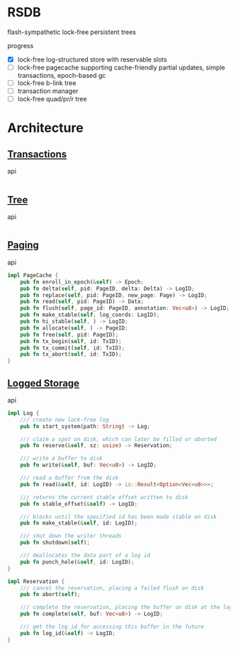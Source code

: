 # RSDB

flash-sympathetic lock-free persistent trees

progress

- [x] lock-free log-structured store with reservable slots
- [ ] lock-free pagecache supporting cache-friendly partial updates, simple transactions, epoch-based gc
- [ ] lock-free b-link tree
- [ ] transaction manager
- [ ] lock-free quad/pr/r tree

# Architecture

## [Transactions](src/tx.rs)

api

```rust
```

## [Tree](src/tree.rs)

api

```rust
```

## [Paging](src/page.rs)

api

```rust
impl PageCache {
    pub fn enroll_in_epoch(&self) -> Epoch;
    pub fn delta(self, pid: PageID, delta: Delta) -> LogID;
    pub fn replace(self, pid: PageID, new_page: Page) -> LogID;
    pub fn read(self, pid: PageID) -> Data;
    pub fn flush(self, page_id: PageID, annotation: Vec<u8>) -> LogID;
    pub fn make_stable(self, log_coords: LogID);
    pub fn hi_stable(self, ) -> LogID;
    pub fn allocate(self, ) -> PageID;
    pub fn free(self, pid: PageID);
    pub fn tx_begin(self, id: TxID);
    pub fn tx_commit(self, id: TxID);
    pub fn tx_abort(self, id: TxID);
}
```

## [Logged Storage](src/log.rs)

api

```rust
impl Log {
    /// create new lock-free log
    pub fn start_system(path: String) -> Log;

    /// claim a spot on disk, which can later be filled or aborted
    pub fn reserve(&self, sz: usize) -> Reservation;

    /// write a buffer to disk
    pub fn write(&self, buf: Vec<u8>) -> LogID;

    /// read a buffer from the disk
    pub fn read(&self, id: LogID) -> io::Result<Option<Vec<u8>>>;

    /// returns the current stable offset written to disk
    pub fn stable_offset(&self) -> LogID;

    /// blocks until the specified id has been made stable on disk
    pub fn make_stable(&self, id: LogID);

    /// shut down the writer threads
    pub fn shutdown(self);

    /// deallocates the data part of a log id
    pub fn punch_hole(&self, id: LogID);
}

impl Reservation {
    /// cancel the reservation, placing a failed flush on disk
    pub fn abort(self);

    /// complete the reservation, placing the buffer on disk at the log_id
    pub fn complete(self, buf: Vec<u8>) -> LogID;

    /// get the log_id for accessing this buffer in the future
    pub fn log_id(&self) -> LogID;
}
```
